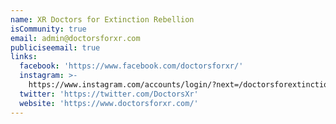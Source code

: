 ```yaml
---
name: XR Doctors for Extinction Rebellion
isCommunity: true
email: admin@doctorsforxr.com
publiciseemail: true
links:
  facebook: 'https://www.facebook.com/doctorsforxr/'
  instagram: >-
    https://www.instagram.com/accounts/login/?next=/doctorsforextinctionrebellion/
  twitter: 'https://twitter.com/DoctorsXr'
  website: 'https://www.doctorsforxr.com/'
---
```


